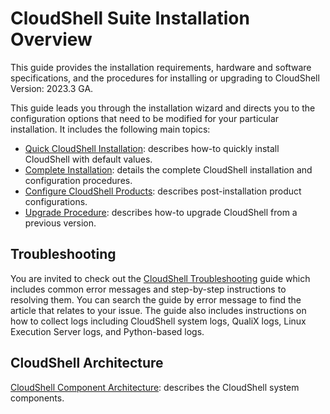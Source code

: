 # CloudShell Suite Installation Overview

This guide provides the installation requirements, hardware and software specifications, and the procedures for installing or upgrading to CloudShell Version: 2023.3 GA.

This guide leads you through the installation wizard and directs you to the configuration options that need to be modified for your particular installation. It includes the following main topics:

- [Quick CloudShell Installation](../../install-configure/cloudshell-suite/quick-install): describes how-to quickly install CloudShell with default values.
- [Complete Installation](../complete-install/index.md): details the complete CloudShell installation and configuration procedures.
- [Configure CloudShell Products](../../install-configure/cloudshell-suite/configure-products): describes post-installation product configurations.
- [Upgrade Procedure](../upgrade-procedure/index.md): describes how-to upgrade CloudShell from a previous version.

## Troubleshooting

You are invited to check out the [CloudShell Troubleshooting](../../troubleshooting) guide which includes common error messages and step-by-step instructions to resolving them. You can search the guide by error message to find the article that relates to your issue. The guide also includes instructions on how to collect logs including CloudShell system logs, QualiX logs, Linux Execution Server logs, and Python-based logs.

## CloudShell Architecture

[CloudShell Component Architecture](../../cs-system-requirements/cs-component-architechture.md): describes the CloudShell system components.